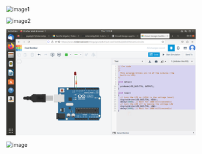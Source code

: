 ![image1](https://www.tinkercad.com/things/85kYaymCbMp-exquisite-turing-inari/editel)

![image2](https://www.tinkercad.com/things/4sCX8B1hBBZ-terrific-migelo)

![image3](https://github.com/joyalpj573/internship/blob/main/img/printt.png)

![image]()

